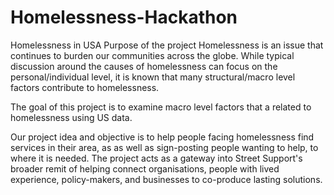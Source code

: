 # Homelessness-Hackathon

Homelessness in USA 
Purpose of the project
Homelessness is an issue that continues to burden our communities across the globe. While typical discussion around the causes of homelessness can focus on the personal/individual level, it is known that many structural/macro level factors contribute to homelessness.

The goal of this project is to examine macro level factors that a related to homelessness using US data.

Our project idea and objective  is to help people facing homelessness find services in their area, as as well as sign-posting people wanting to help, to where it is needed. The project acts as a gateway into Street Support's broader remit of helping connect organisations, people with lived experience, policy-makers, and businesses to co-produce lasting solutions.

